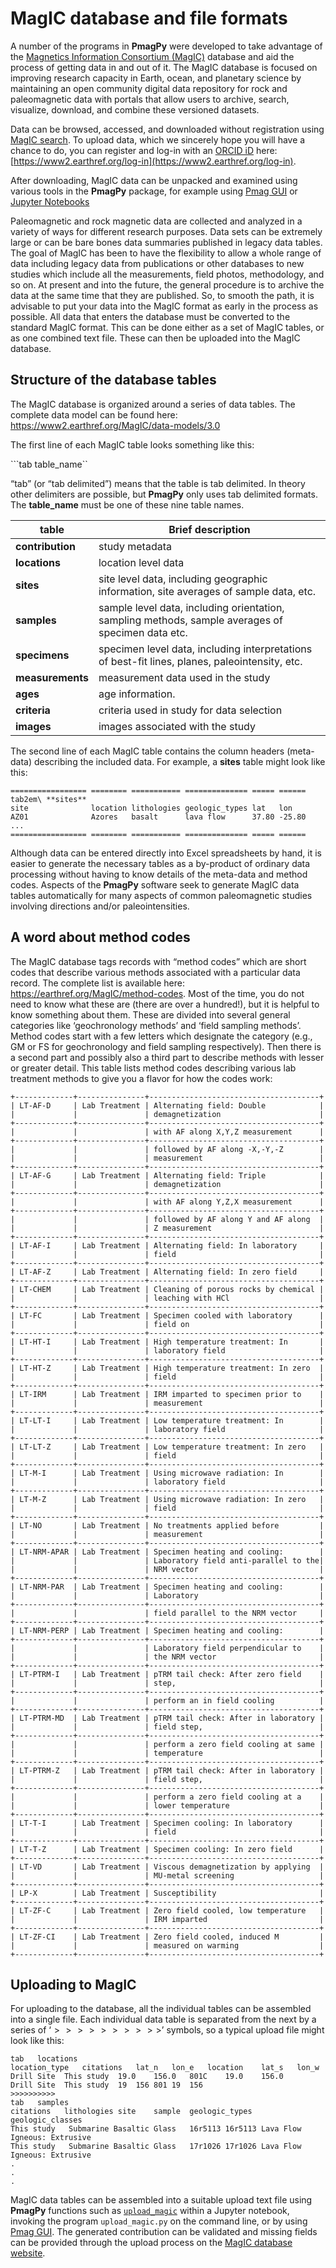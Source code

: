 # MagIC database and file formats

A number of the programs in **PmagPy** were developed to take advantage
of the [Magnetics Information Consortium (MagIC)](https://www.earthref.org/MagIC) 
database and aid the process of getting data in and out of it. The MagIC database is focused on improving research 
capacity in Earth, ocean, and planetary science by maintaining an open community 
digital data repository for rock and paleomagnetic data with portals that 
allow users to archive, search, visualize, download, and combine these 
versioned datasets.

Data can be browsed, accessed, and downloaded without registration using 
[MagIC search](http://earthref.org/MAGIC/search). To upload data, which we 
sincerely hope you will have a chance to do, you can register and log-in 
with an [ORCID iD](https://orcid.org) here: [https://www2.earthref.org/log-in](https://www2.earthref.org/log-in).

After downloading,
MagIC data can be unpacked and examined using various tools in the
**PmagPy** package, for example using 
[Pmag GUI](https://pmagpy.github.io/PmagPy-docs/programs/demag_gui.html)
or [Jupyter Notebooks](https://pmagpy.github.io/PmagPy-docs/documentation_notebooks/PmagPy_MagIC.html)

Paleomagnetic and rock magnetic data are collected and analyzed in a variety of 
ways for different research purposes. Data sets can be
extremely large or can be bare bones data summaries published in
legacy data tables. The goal of MagIC has been to have the flexibility
to allow a whole range of data including legacy data from publications
or other databases to new studies which include all the measurements,
field photos, methodology, and so on. At present and into the future, 
the general procedure is to archive the data at the same time that they are
published. So, to smooth the path, it is advisable to put your data into
the MagIC format as early in the process as possible. All data that enters the database must be converted to the standard MagIC format. This can be done either as a set of MagIC tables, or as one combined text file. These can then be uploaded into the MagIC database.

## Structure of the database tables

The MagIC database is organized around a series of data tables. The
complete data model can be found here:
<https://www2.earthref.org/MagIC/data-models/3.0>

The first line of each MagIC table looks something like this:

```tab table_name``

“tab” (or “tab delimited”) means that the table is tab delimited. In
theory other delimiters are possible, but **PmagPy** only uses tab
delimited formats. The **table_name** must be one of these nine table
names.

| table            | Brief description                                                                                 |
| ---------------- | ------------------------------------------------------------------------------------------------- |
| **contribution** | study metadata                                                                                    |
| **locations**    | location level data                                                                               |
| **sites**        | site level data, including geographic information, site averages of sample data, etc.             |
| **samples**      | sample level data, including orientation, sampling methods, sample averages of specimen data etc. |
| **specimens**    | specimen level data, including interpretations of best-fit lines, planes, paleointensity, etc.    |
| **measurements** | measurement data used in the study                                                                |
| **ages**         | age information.                                                                                  |
| **criteria**     | criteria used in study for data selection                                                         |
| **images**       | images associated with the study                                                                  |

The second line of each MagIC table contains the column headers
(meta-data) describing the included data. For example, a **sites** table
might look like this:

```{eval-rst}
================= ======== =========== ============== ===== ======
tab2em\ **sites**
site              location lithologies geologic_types lat   lon
AZ01              Azores   basalt      lava flow      37.80 -25.80
...
================= ======== =========== ============== ===== ======
```

Although data can be entered directly into Excel spreadsheets by hand,
it is easier to generate the necessary tables as a by-product of
ordinary data processing without having to know details of the meta-data
and method codes. Aspects of the **PmagPy** software seek to generate MagIC
data tables automatically for many aspects of common paleomagnetic studies
involving directions and/or paleointensities.

## A word about method codes

The MagIC database tags records with “method codes” which are short
codes that describe various methods associated with a particular data
record. The complete list is available here:
<https://earthref.org/MagIC/method-codes>. Most of the time, you do not
need to know what these are (there are over a hundred!), but it is
helpful to know something about them. These are divided into several
general categories like ‘geochronology methods’ and ‘field sampling
methods’. Method codes start with a few letters which designate the
category (e.g., GM or FS for geochronology and field sampling
respectively). Then there is a second part and possibly also a third
part to describe methods with lesser or greater detail. This table lists
method codes describing various lab treatment methods to give you a
flavor for how the codes work:

```{eval-rst}
+-------------+---------------+--------------------------------------+
| LT-AF-D     | Lab Treatment | Alternating field: Double            |
|             |               | demagnetization                      |
+-------------+---------------+--------------------------------------+
|             |               | with AF along X,Y,Z measurement      |
+-------------+---------------+--------------------------------------+
|             |               | followed by AF along -X,-Y,-Z        |
|             |               | measurement                          |
+-------------+---------------+--------------------------------------+
| LT-AF-G     | Lab Treatment | Alternating field: Triple            |
|             |               | demagnetization                      |
+-------------+---------------+--------------------------------------+
|             |               | with AF along Y,Z,X measurement      |
+-------------+---------------+--------------------------------------+
|             |               | followed by AF along Y and AF along  |
|             |               | Z measurement                        |
+-------------+---------------+--------------------------------------+
| LT-AF-I     | Lab Treatment | Alternating field: In laboratory     |
|             |               | field                                |
+-------------+---------------+--------------------------------------+
| LT-AF-Z     | Lab Treatment | Alternating field: In zero field     |
+-------------+---------------+--------------------------------------+
| LT-CHEM     | Lab Treatment | Cleaning of porous rocks by chemical |
|             |               | leaching with HCl                    |
+-------------+---------------+--------------------------------------+
| LT-FC       | Lab Treatment | Specimen cooled with laboratory      |
|             |               | field on                             |
+-------------+---------------+--------------------------------------+
| LT-HT-I     | Lab Treatment | High temperature treatment: In       |
|             |               | laboratory field                     |
+-------------+---------------+--------------------------------------+
| LT-HT-Z     | Lab Treatment | High temperature treatment: In zero  |
|             |               | field                                |
+-------------+---------------+--------------------------------------+
| LT-IRM      | Lab Treatment | IRM imparted to specimen prior to    |
|             |               | measurement                          |
+-------------+---------------+--------------------------------------+
| LT-LT-I     | Lab Treatment | Low temperature treatment: In        |
|             |               | laboratory field                     |
+-------------+---------------+--------------------------------------+
| LT-LT-Z     | Lab Treatment | Low temperature treatment: In zero   |
|             |               | field                                |
+-------------+---------------+--------------------------------------+
| LT-M-I      | Lab Treatment | Using microwave radiation: In        |
|             |               | laboratory field                     |
+-------------+---------------+--------------------------------------+
| LT-M-Z      | Lab Treatment | Using microwave radiation: In zero   |
|             |               | field                                |
+-------------+---------------+--------------------------------------+
| LT-NO       | Lab Treatment | No treatments applied before         |
|             |               | measurement                          |
+-------------+---------------+--------------------------------------+
| LT-NRM-APAR | Lab Treatment | Specimen heating and cooling:        |
|             |               | Laboratory field anti-parallel to the|
|             |               | NRM vector                           |
+-------------+---------------+--------------------------------------+
| LT-NRM-PAR  | Lab Treatment | Specimen heating and cooling:        |
|             |               | Laboratory                           |
+-------------+---------------+--------------------------------------+
|             |               | field parallel to the NRM vector     |
+-------------+---------------+--------------------------------------+
| LT-NRM-PERP | Lab Treatment | Specimen heating and cooling:        |
+-------------+---------------+--------------------------------------+
|             |               | Laboratory field perpendicular to    |
|             |               | the NRM vector                       |
+-------------+---------------+--------------------------------------+
| LT-PTRM-I   | Lab Treatment | pTRM tail check: After zero field    |
|             |               | step,                                |
+-------------+---------------+--------------------------------------+
|             |               | perform an in field cooling          |
+-------------+---------------+--------------------------------------+
| LT-PTRM-MD  | Lab Treatment | pTRM tail check: After in laboratory |
|             |               | field step,                          |
+-------------+---------------+--------------------------------------+
|             |               | perform a zero field cooling at same |
|             |               | temperature                          |
+-------------+---------------+--------------------------------------+
| LT-PTRM-Z   | Lab Treatment | pTRM tail check: After in laboratory |
|             |               | field step,                          |
+-------------+---------------+--------------------------------------+
|             |               | perform a zero field cooling at a    |
|             |               | lower temperature                    |
+-------------+---------------+--------------------------------------+
| LT-T-I      | Lab Treatment | Specimen cooling: In laboratory      |
|             |               | field                                |
+-------------+---------------+--------------------------------------+
| LT-T-Z      | Lab Treatment | Specimen cooling: In zero field      |
+-------------+---------------+--------------------------------------+
| LT-VD       | Lab Treatment | Viscous demagnetization by applying  |
|             |               | MU-metal screening                   |
+-------------+---------------+--------------------------------------+
| LP-X        | Lab Treatment | Susceptibility                       |
+-------------+---------------+--------------------------------------+
| LT-ZF-C     | Lab Treatment | Zero field cooled, low temperature   |
|             |               | IRM imparted                         |
+-------------+---------------+--------------------------------------+
| LT-ZF-CI    | Lab Treatment | Zero field cooled, induced M         |
|             |               | measured on warming                  |
+-------------+---------------+--------------------------------------+
```

## Uploading to MagIC

For uploading to the database, all the individual tables can be
assembled into a single file. Each individual data table is separated
from the next by a series of ‘$>>>>>>>>>>$’ symbols, so a typical
upload file might look like this:

```
tab   locations
location_type   citations   lat_n   lon_e   location    lat_s   lon_w
Drill Site  This study  19.0    156.0   801C    19.0    156.0
Drill Site  This study  19  156 801 19  156
>>>>>>>>>>
tab   samples
citations   lithologies site    sample  geologic_types  geologic_classes
This study   Submarine Basaltic Glass   16r5113 16r5113 Lava Flow   Igneous: Extrusive
This study   Submarine Basaltic Glass   17r1026 17r1026 Lava Flow   Igneous: Extrusive
.
.
.
```

MagIC data tables can be assembled into a suitable
upload text file using **PmagPy** functions such as [`upload_magic`](https://pmagpy.github.io/PmagPy-docs/documentation_notebooks/PmagPy_MagIC.html#upload-magic) within a Jupyter notebook, invoking the program `upload_magic.py` on the command line, or by using [Pmag GUI](https://pmagpy.github.io/PmagPy-docs/programs/pmag_gui.html). The generated contribution can be validated and missing fields can be provided through the upload process on the [MagIC database website](https://www.earthref.org/MagIC).
